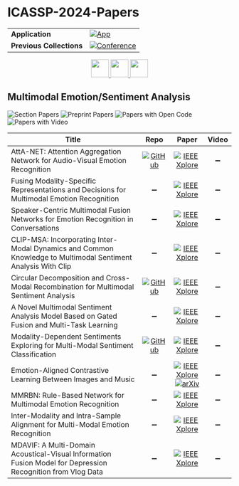 # ICASSP-2024-Papers

<table>
    <tr>
        <td><strong>Application</strong></td>
        <td>
            <a href="https://huggingface.co/spaces/DmitryRyumin/NewEraAI-Papers" style="float:left;">
                <img src="https://img.shields.io/badge/🤗-NewEraAI--Papers-FFD21F.svg" alt="App" />
            </a>
        </td>
    </tr>
    <tr>
        <td><strong>Previous Collections</strong></td>
        <td>
            <a href="https://github.com/DmitryRyumin/ICASSP-2023-24-Papers/blob/main/README_2023.md">
                <img src="http://img.shields.io/badge/ICASSP-2023-0073AE.svg" alt="Conference">
            </a>
        </td>
    </tr>
</table>

<div align="center">
    <a href="https://github.com/DmitryRyumin/ICASSP-2023-24-Papers/blob/main/sections/2024/main/SPCOM-P3.md">
        <img src="https://cdn.jsdelivr.net/gh/DmitryRyumin/NewEraAI-Papers@main/images/left.svg" width="40" alt="" />
    </a>
    <a href="https://github.com/DmitryRyumin/ICASSP-2023-24-Papers/">
        <img src="https://cdn.jsdelivr.net/gh/DmitryRyumin/NewEraAI-Papers@main/images/home.svg" width="40" alt="" />
    </a>
    <a href="https://github.com/DmitryRyumin/ICASSP-2023-24-Papers/blob/main/sections/2024/main/IVMSP-P11.md">
        <img src="https://cdn.jsdelivr.net/gh/DmitryRyumin/NewEraAI-Papers@main/images/right.svg" width="40" alt="" />
    </a>
</div>

## Multimodal Emotion/Sentiment Analysis

![Section Papers](https://img.shields.io/badge/Section%20Papers-11-42BA16) ![Preprint Papers](https://img.shields.io/badge/Preprint%20Papers-1-b31b1b) ![Papers with Open Code](https://img.shields.io/badge/Papers%20with%20Open%20Code-3-1D7FBF) ![Papers with Video](https://img.shields.io/badge/Papers%20with%20Video-0-FF0000)

| **Title** | **Repo** | **Paper** | **Video** |
|-----------|:--------:|:---------:|:---------:|
| AttA-NET: Attention Aggregation Network for Audio-Visual Emotion Recognition | [![GitHub](https://img.shields.io/github/stars/NariFan2002/AttA-NET?style=flat)](https://github.com/NariFan2002/AttA-NET) | [![IEEE Xplore](https://img.shields.io/badge/IEEE-10447640-E4A42C.svg)](https://ieeexplore.ieee.org/document/10447640) | :heavy_minus_sign: |
| Fusing Modality-Specific Representations and Decisions for Multimodal Emotion Recognition | :heavy_minus_sign: | [![IEEE Xplore](https://img.shields.io/badge/IEEE-10447035-E4A42C.svg)](https://ieeexplore.ieee.org/document/10447035) | :heavy_minus_sign: |
| Speaker-Centric Multimodal Fusion Networks for Emotion Recognition in Conversations | :heavy_minus_sign: | [![IEEE Xplore](https://img.shields.io/badge/IEEE-10447720-E4A42C.svg)](https://ieeexplore.ieee.org/document/10447720) | :heavy_minus_sign: |
| CLIP-MSA: Incorporating Inter-Modal Dynamics and Common Knowledge to Multimodal Sentiment Analysis With Clip | :heavy_minus_sign: | [![IEEE Xplore](https://img.shields.io/badge/IEEE-10446825-E4A42C.svg)](https://ieeexplore.ieee.org/document/10446825) | :heavy_minus_sign: |
| Circular Decomposition and Cross-Modal Recombination for Multimodal Sentiment Analysis | [![GitHub](https://img.shields.io/github/stars/nianhua20/GCD-CMR?style=flat)](https://github.com/nianhua20/GCD-CMR) | [![IEEE Xplore](https://img.shields.io/badge/IEEE-10446166-E4A42C.svg)](https://ieeexplore.ieee.org/document/10446166) | :heavy_minus_sign: |
| A Novel Multimodal Sentiment Analysis Model Based on Gated Fusion and Multi-Task Learning | :heavy_minus_sign: | [![IEEE Xplore](https://img.shields.io/badge/IEEE-10446040-E4A42C.svg)](https://ieeexplore.ieee.org/document/10446040) | :heavy_minus_sign: |
| Modality-Dependent Sentiments Exploring for Multi-Modal Sentiment Classification | [![GitHub](https://img.shields.io/github/stars/royal-dargon/MDSE?style=flat)](https://github.com/royal-dargon/MDSE) | [![IEEE Xplore](https://img.shields.io/badge/IEEE-10445820-E4A42C.svg)](https://ieeexplore.ieee.org/document/10445820) | :heavy_minus_sign: |
| Emotion-Aligned Contrastive Learning Between Images and Music | :heavy_minus_sign: | [![IEEE Xplore](https://img.shields.io/badge/IEEE-10447276-E4A42C.svg)](https://ieeexplore.ieee.org/document/10447276) <br/> [![arXiv](https://img.shields.io/badge/arXiv-2308.12610-b31b1b.svg)](https://arxiv.org/abs/2308.12610) | :heavy_minus_sign: |
| MMRBN: Rule-Based Network for Multimodal Emotion Recognition | :heavy_minus_sign: | [![IEEE Xplore](https://img.shields.io/badge/IEEE-10447930-E4A42C.svg)](https://ieeexplore.ieee.org/document/10447930) | :heavy_minus_sign: |
| Inter-Modality and Intra-Sample Alignment for Multi-Modal Emotion Recognition | :heavy_minus_sign: | [![IEEE Xplore](https://img.shields.io/badge/IEEE-10446571-E4A42C.svg)](https://ieeexplore.ieee.org/document/10446571) | :heavy_minus_sign: |
| MDAVIF: A Multi-Domain Acoustical-Visual Information Fusion Model for Depression Recognition from Vlog Data | :heavy_minus_sign: | [![IEEE Xplore](https://img.shields.io/badge/IEEE-10446491-E4A42C.svg)](https://ieeexplore.ieee.org/document/10446491) | :heavy_minus_sign: |

